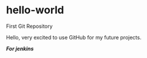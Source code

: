 # hello-world
First Git Repository

Hello, very excited to use GitHub for my future projects.

***For jenkins***

